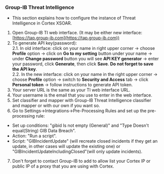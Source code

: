 ### Group-IB Threat Intelligence
  
  
- This section explains how to configure the instance of Threat Intelligence in Cortex XSOAR.  
  
1. Open Group-IB TI web interface. (It may be either new interface: [https://tap.group-ib.com](https://tap.group-ib.com))  
2. To generate API key(password):  
2.1. In old interface:  click on your name in right upper corner -> choose **Profile** option -> click on **Go to my setting** button under your name -> under **Change password** button you will see **API KEY generator** -> enter your password, click **Generate**,  then click **Save**. **Do not forget to save the API key**.  
2.2. In the new interface: click on your name in the right upper corner -> choose **Profile** option -> switch to **Security and Access** tab -> click **Personal token** -> follow instructions to generate API token.  
3. Your server URL is the same as your TI web interface URL.  
4. Your username is the email that you use to enter in the web interface.
5. Set classifier and mapper with Group-IB Threat Intelligence classifier and mapper or with our own if you want so.
6. Go to Settings->Integrations->Pre-Processing Rules and set up the pre-processing rule:
* Set up conditions: "gibid Is not empty (General)" and "Type Doesn't equal(String) GIB Data Breach".
* Action: "Run a script".
* Script: "GIBIncidentUpdate" (will recreate closed incidents if they get an update, in other cases will update the existing one) or "GIBIncidentUpdateIncludingClosed"(will only update incidents). 
7. Don't forget to contact Group-IB to add to allow list your Cortex IP or public IP of a proxy that you are using with Cortex.

